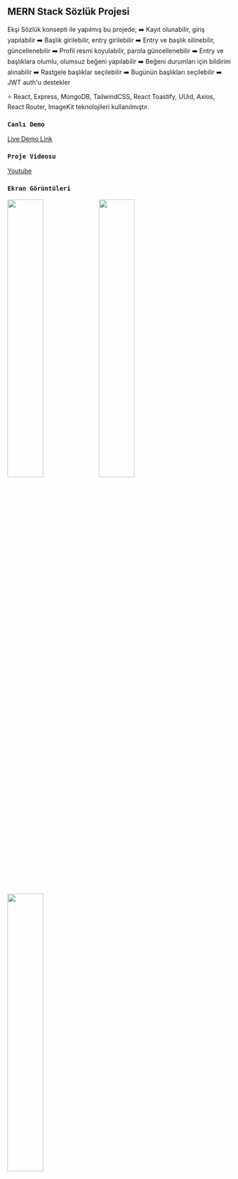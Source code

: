 ## MERN Stack Sözlük Projesi

Ekşi Sözlük konsepti ile yapılmış bu projede;
➡️ Kayıt olunabilir, giriş yapılabilir
➡️ Başlık girilebilir, entry girilebilir
➡️ Entry ve başlık silinebilir, güncellenebilir
➡️ Profil resmi koyulabilir, parola güncellenebilir
➡️ Entry ve başlıklara olumlu, olumsuz beğeni yapılabilir
➡️ Beğeni durumları için bildirim alınabilir
➡️ Rastgele başlıklar seçilebilir
➡️ Bugünün başlıkları seçilebilir
➡️ JWT auth'u destekler

⭐ React, Express, MongoDB, TailwindCSS, React Toastify, UUid, Axios, React Router, ImageKit teknolojileri kullanılmıştır.

### `Canlı Demo`
 [Live Demo Link
](https://662f7e57e55fa3007d7163f2--lucky-druid-eb40b4.netlify.app/anasayfa) 

### `Proje Videosu`

 [Youtube
](https://www.youtube.com/watch?v=Bge5TFgDK30) 

### `Ekran Görüntüleri`

<img src="https://i.hizliresim.com/80prvrp.png" width=40% height=40%>
<img src="https://i.hizliresim.com/ju28j1t.png" width=40% height=40%>
<img src="https://i.hizliresim.com/flbolg1.png" width=40% height=40%>



